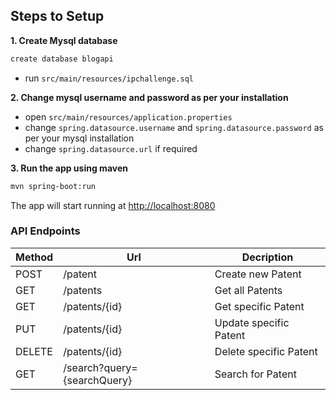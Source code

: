## Steps to Setup

**1. Create Mysql database**
```bash
create database blogapi
```
- run `src/main/resources/ipchallenge.sql`

**2. Change mysql username and password as per your installation**

+ open `src/main/resources/application.properties`
+ change `spring.datasource.username` and `spring.datasource.password` as per your mysql installation
+ change `spring.datasource.url` if required


**3. Run the app using maven**

```bash
mvn spring-boot:run
```
The app will start running at <http://localhost:8080>

### API Endpoints

| Method | Url                           | Decription             | 
|--------|-------------------------------|------------------------| 
| POST   | /patent                       | Create new Patent      | 
| GET    | /patents                      | Get all Patents        | 
| GET    | /patents/{id}                 | Get specific Patent    | 
| PUT    | /patents/{id}                 | Update specific Patent | 
| DELETE | /patents/{id}                 | Delete specific Patent | 
| GET    | /search?query={searchQuery} | Search for Patent      | 



